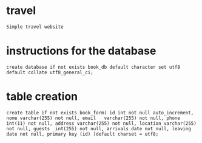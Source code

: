 # travel
`Simple travel website`
# instructions for the database
`create database if not exists book_db
default character set utf8
default collate utf8_general_ci;`


# table creation
`create table if not exists book_form(
id int not null auto_increment, 
nome varchar(255) not null,
email	varchar(255) not null,
phone	int(11)	not null,
address	varchar(255) not null,
location varchar(255) not null,
guests	int(255) not null,
arrivals date not null,
leaving	date not null,
primary key (id)
)default charset = utf8;`
